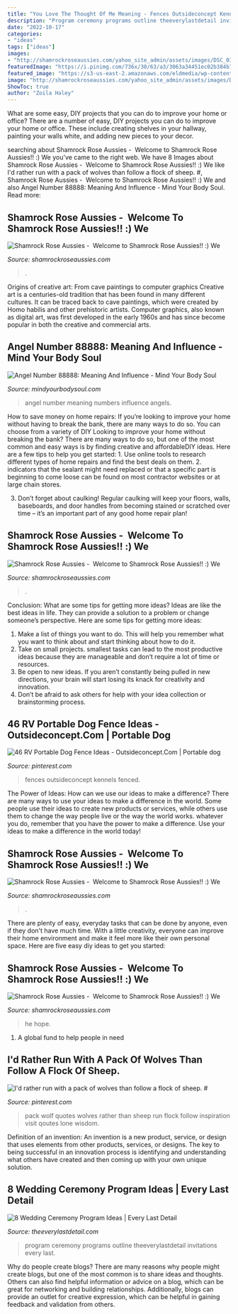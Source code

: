 ```yaml
---
title: "You Love The Thought Of Me Meaning - Fences Outsideconcept Kennels Fenced"
description: "Program ceremony programs outline theeverylastdetail invitations every last"
date: "2022-10-17"
categories:
- "ideas"
tags: ["ideas"]
images:
- "http://shamrockroseaussies.com/yahoo_site_admin/assets/images/DSC_0395.301151826_std.JPG"
featuredImage: "https://i.pinimg.com/736x/30/63/a3/3063a34451ec02b384b708509840aff8.jpg"
featured_image: "https://s3-us-east-2.amazonaws.com/eldmedia/wp-content/uploads/2014/02/Wedding-Ceremony-Program-Ideas_0008.jpg"
image: "http://shamrockroseaussies.com/yahoo_site_admin/assets/images/DSC_0168.176182210_std.JPG"
ShowToc: true
author: "Zoila Haley"
---
```



What are some easy, DIY projects that you can do to improve your home or office?
There are a number of easy, DIY projects you can do to improve your home or office. These include creating shelves in your hallway, painting your walls white, and adding new pieces to your decor.

	

		
searching about Shamrock Rose Aussies - ﻿﻿﻿ Welcome to Shamrock Rose Aussies!! :) We you've came to the right web. We have 8 Images about Shamrock Rose Aussies - ﻿﻿﻿ Welcome to Shamrock Rose Aussies!! :) We like I&#039;d rather run with a pack of wolves than follow a flock of sheep. #, Shamrock Rose Aussies - ﻿﻿﻿ Welcome to Shamrock Rose Aussies!! :) We and also Angel Number 88888: Meaning And Influence - Mind Your Body Soul. Read more:
		
    
## Shamrock Rose Aussies - ﻿﻿﻿ Welcome To Shamrock Rose Aussies!! :) We

<img loading=lazy src="http://shamrockroseaussies.com/yahoo_site_admin/assets/images/DSC_0593.312123855_std.JPG" onerror="this.onerror=null;this.src='https://tse4.mm.bing.net/th?id=OIP.rDI0tWeu_Nuina_zFy_a5wHaD0&amp;pid=15.1';" alt="Shamrock Rose Aussies - ﻿﻿﻿ Welcome to Shamrock Rose Aussies!! :) We">

_Source: shamrockroseaussies.com_

>. 

	

Origins of creative art: From cave paintings to computer graphics
Creative art is a centuries-old tradition that has been found in many different cultures. It can be traced back to cave paintings, which were created by Homo habilis and other prehistoric artists. Computer graphics, also known as digital art, was first developed in the early 1960s and has since become popular in both the creative and commercial arts.

    
## Angel Number 88888: Meaning And Influence - Mind Your Body Soul

<img loading=lazy src="https://www.mindyourbodysoul.com/wp-content/uploads/2019/06/LIFE-1-600x900.png" onerror="this.onerror=null;this.src='https://tse2.mm.bing.net/th?id=OIP.a5agTQX6E3RpkDafars7EgHaLH&amp;pid=15.1';" alt="Angel Number 88888: Meaning And Influence - Mind Your Body Soul">

_Source: mindyourbodysoul.com_

>angel number meaning numbers influence angels. 

	

How to save money on home repairs: If you’re looking to improve your home without having to break the bank, there are many ways to do so. You can choose from a variety of DIY
Looking to improve your home without breaking the bank? There are many ways to do so, but one of the most common and easy ways is by finding creative and affordableDIY ideas. Here are a few tips to help you get started: 1. Use online tools to research different types of home repairs and find the best deals on them.
2. indicators that the sealant might need replaced or that a specific part is beginning to come loose can be found on most contractor websites or at large chain stores.

3. Don’t forget about caulking! Regular caulking will keep your floors, walls, baseboards, and door handles from becoming stained or scratched over time – it’s an important part of any good home repair plan! 
    
## Shamrock Rose Aussies - ﻿﻿﻿ Welcome To Shamrock Rose Aussies!! :) We

<img loading=lazy src="http://shamrockroseaussies.com/yahoo_site_admin/assets/images/DSC_0395.301151826_std.JPG" onerror="this.onerror=null;this.src='https://tse3.mm.bing.net/th?id=OIP.e21loavo7go-pA4P4LP9iQHaE-&amp;pid=15.1';" alt="Shamrock Rose Aussies - ﻿﻿﻿ Welcome to Shamrock Rose Aussies!! :) We">

_Source: shamrockroseaussies.com_

>. 

	

Conclusion: What are some tips for getting more ideas?
Ideas are like the best ideas in life. They can provide a solution to a problem or change someone’s perspective. Here are some tips for getting more ideas:
1. Make a list of things you want to do. This will help you remember what you want to think about and start thinking about how to do it.
2. Take on small projects. smallest tasks can lead to the most productive ideas because they are manageable and don’t require a lot of time or resources.
3. Be open to new ideas. If you aren’t constantly being pulled in new directions, your brain will start losing its knack for creativity and innovation.
4. Don’t be afraid to ask others for help with your idea collection or brainstorming process.

    
## 46 RV Portable Dog Fence Ideas - Outsideconcept.Com | Portable Dog

<img loading=lazy src="https://i.pinimg.com/736x/36/48/ce/3648cea5201845a270b9c519a8908d95.jpg" onerror="this.onerror=null;this.src='https://tse2.mm.bing.net/th?id=OIP.JSJpSxRA1wbFOwijPpEJkgHaJ3&amp;pid=15.1';" alt="46 RV Portable Dog Fence Ideas - Outsideconcept.Com | Portable dog">

_Source: pinterest.com_

>fences outsideconcept kennels fenced. 

	

The Power of Ideas: How can we use our ideas to make a difference?
There are many ways to use your ideas to make a difference in the world. Some people use their ideas to create new products or services, while others use them to change the way people live or the way the world works. whatever you do, remember that you have the power to make a difference. Use your ideas to make a difference in the world today!

    
## Shamrock Rose Aussies - ﻿﻿﻿ Welcome To Shamrock Rose Aussies!! :) We

<img loading=lazy src="http://shamrockroseaussies.com/yahoo_site_admin/assets/images/DSC_0168.176182210_std.JPG" onerror="this.onerror=null;this.src='https://tse1.mm.bing.net/th?id=OIP.q8m28IPUzhzt-LhcR-ty5gHaE9&amp;pid=15.1';" alt="Shamrock Rose Aussies - ﻿﻿﻿ Welcome to Shamrock Rose Aussies!! :) We">

_Source: shamrockroseaussies.com_

>. 

	

There are plenty of easy, everyday tasks that can be done by anyone, even if they don't have much time. With a little creativity, everyone can improve their home environment and make it feel more like their own personal space. Here are five easy diy ideas to get you started: 

    
## Shamrock Rose Aussies - ﻿﻿﻿ Welcome To Shamrock Rose Aussies!! :) We

<img loading=lazy src="http://shamrockroseaussies.com/yahoo_site_admin/assets/images/DSC_0243.124223754_std.JPG" onerror="this.onerror=null;this.src='https://tse1.mm.bing.net/th?id=OIP.iiDDSbCGMpq74zJaeF2GnQHaE9&amp;pid=15.1';" alt="Shamrock Rose Aussies - ﻿﻿﻿ Welcome to Shamrock Rose Aussies!! :) We">

_Source: shamrockroseaussies.com_

>he hope. 

	

1. A global fund to help people in need 

    
## I&#039;d Rather Run With A Pack Of Wolves Than Follow A Flock Of Sheep. #

<img loading=lazy src="https://i.pinimg.com/736x/30/63/a3/3063a34451ec02b384b708509840aff8.jpg" onerror="this.onerror=null;this.src='https://tse2.mm.bing.net/th?id=OIP.PSLyin11h4w_ae0LkaMCaQHaHa&amp;pid=15.1';" alt="I&#039;d rather run with a pack of wolves than follow a flock of sheep. #">

_Source: pinterest.com_

>pack wolf quotes wolves rather than sheep run flock follow inspiration visit qoutes lone wisdom. 

	

Definition of an invention:
An invention is a new product, service, or design that uses elements from other products, services, or designs. The key to being successful in an innovation process is identifying and understanding what others have created and then coming up with your own unique solution.

    
## 8 Wedding Ceremony Program Ideas | Every Last Detail

<img loading=lazy src="https://s3-us-east-2.amazonaws.com/eldmedia/wp-content/uploads/2014/02/Wedding-Ceremony-Program-Ideas_0008.jpg" onerror="this.onerror=null;this.src='https://tse1.mm.bing.net/th?id=OIP.megzkYteblnzMVhLN_ivvgHaLG&amp;pid=15.1';" alt="8 Wedding Ceremony Program Ideas | Every Last Detail">

_Source: theeverylastdetail.com_

>program ceremony programs outline theeverylastdetail invitations every last. 

	

Why do people create blogs?
There are many reasons why people might create blogs, but one of the most common is to share ideas and thoughts. Others can also find helpful information or advice on a blog, which can be great for networking and building relationships. Additionally, blogs can provide an outlet for creative expression, which can be helpful in gaining feedback and validation from others.

